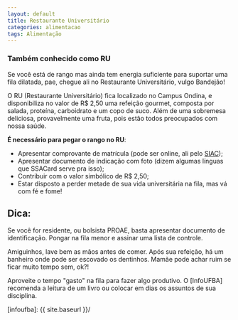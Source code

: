 ```yaml
---
layout: default
title: Restaurante Universitário
categories: alimentacao
tags: Alimentação
---
```


### Também conhecido como RU

Se você está de rango mas ainda tem energia suficiente para suportar uma fila dilatada, pae, chegue ali no Restaurante Universitário, vulgo Bandejão!

O RU (Restaurante Universitário) fica localizado no Campus Ondina, e disponibiliza no valor de R$ 2,50 uma refeição gourmet, composta por salada, proteína, carboidrato e um copo de suco. Além de uma sobremesa deliciosa, provavelmente uma fruta, pois estão todos preocupados com nossa saúde.

**É necessário para pegar o rango no RU**:

* Apresentar comprovante de matrícula (pode ser online, ali pelo [SIAC]);
* Apresentar documento de indicação com foto (dizem algumas línguas que SSACard serve pra isso);
* Contribuir com o valor simbólico de R$ 2,50;
* Estar disposto a perder metade de sua vida universitária na fila, mas vá com fé e fome!

## Dica:

Se você for residente, ou bolsista PROAE, basta apresentar documento de identificação. Pongar na fila menor e assinar uma lista de controle.

Amiguinhos, lave bem as mãos antes de comer. Após sua refeição, há um banheiro onde pode ser escovado os dentinhos. Mamãe pode achar ruim se ficar muito tempo sem, ok?!

Aproveite o tempo "gasto" na fila para fazer algo produtivo. O [InfoUFBA] recomenda a leitura de um livro ou colocar em dias os assuntos de sua disciplina.

[siac]: https://siac.ufba.br/SiacWWW/Welcome.do
[infoufba]: {{ site.baseurl }}/
